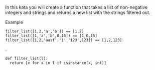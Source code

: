 In this kata you will create a function that takes a list of non-negative integers and strings and returns a new list with the strings filtered out.

Example

    filter_list([1,2,'a','b']) == [1,2]
    filter_list([1,'a','b',0,15]) == [1,0,15]
    filter_list([1,2,'aasf','1','123',123]) == [1,2,123]

.  
    
    def filter_list(l):
      return [x for x in l if isinstance(x, int)]
